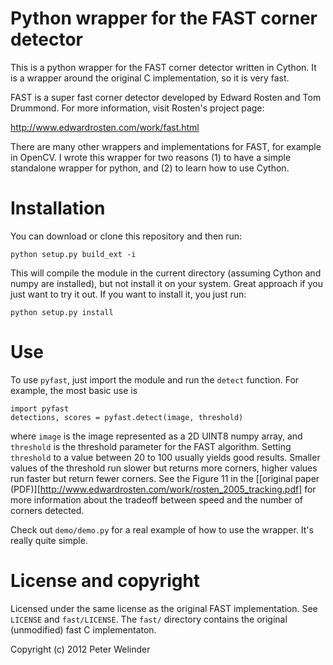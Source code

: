 # Python wrapper for the FAST corner detector #

This is a python wrapper for the FAST corner detector written in Cython.
It is a wrapper around the original C implementation, so it is very fast.

FAST is a super fast corner detector developed by Edward Rosten and 
Tom Drummond. For more information, visit Rosten's project page:

http://www.edwardrosten.com/work/fast.html

There are many other wrappers and implementations for FAST, for example
in OpenCV. I wrote this wrapper for two reasons (1) to have a simple standalone
wrapper for python, and (2) to learn how to use Cython.

# Installation #

You can download or clone this repository and then run:

    python setup.py build_ext -i

This will compile the module in the current directory (assuming Cython and 
numpy are installed), but not install it on your system. Great approach if you
just want to try it out. If you want to install it, you just run:

    python setup.py install

# Use #

To use `pyfast`, just import the module and run the `detect`
function. For example, the most basic use is

    import pyfast
    detections, scores = pyfast.detect(image, threshold)

where `image` is the image represented as a 2D UINT8 numpy array, and
`threshold` is the threshold parameter for the FAST algorithm. Setting
`threshold` to a value between 20 to 100 usually yields good
results. Smaller values of the threshold run slower but returns more
corners, higher values run faster but return fewer corners.
See the Figure 11 in the
[[original paper (PDF)][http://www.edwardrosten.com/work/rosten_2005_tracking.pdf]
for more information about the tradeoff between speed and the number
of corners detected.

Check out `demo/demo.py` for a real example of how to use the
wrapper. It's really quite simple.

# License and copyright #

Licensed under the same license as the original FAST implementation. See 
`LICENSE` and `fast/LICENSE`. The `fast/` directory contains the original
(unmodified) fast C implementaton.

Copyright (c) 2012 Peter Welinder

